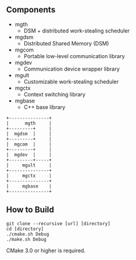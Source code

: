 
Components
----------

- mgth
    - DSM + distributed work-stealing scheduler
- mgdsm
    - Distributed Shared Memory (DSM)
- mgcom
    - Portable low-level communication library
- mgdev
    - Communication device wrapper library
- mgult
    - Customizable work-stealing scheduler
- mgctx
    - Context switching library
- mgbase
    - C++ base library

```
+---------------+
|      mgth     |
+---------+     |
|  mgdsm  |     |
+---------+     |
|  mgcom  |     |
+---------+     |
|  mgdev  |     |
+---------+-----+
|     mgult     |
+---------------+
|     mgctx     |
+---------------+
|     mgbase    |
+---------------+
```


How to Build
------------

```
git clone --recursive [url] [directory]
cd [directory]
./cmake.sh Debug
./make.sh Debug
```

CMake 3.0 or higher is required.



